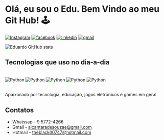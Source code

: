 # Olá, eu sou o Edu. Bem Vindo ao meu Git Hub! 🕹️
 
[![Instagram](https://img.shields.io/badge/Instagram-E4405F?style=for-the-badge&logo=instagram&logoColor=white)](https://instagram.com/eduardo_alcantara1501) 
[![facebook](https://img.shields.io/badge/Facebook_Gaming-005FED?style=for-the-badge&logo=facebook-gaming&logoColor=white)](https://www.facebook.com/eduardo.alcantaradesouza)
[![linkedin](https://img.shields.io/badge/LinkedIn-0077B5?style=for-the-badge&logo=linkedin&logoColor=white)](https://www.linkedin.com/in/eduardo-alcantara-de-souza-ab518323b/)
[![gmail](https://img.shields.io/badge/Gmail-D14836?style=for-the-badge&logo=gmail&logoColor=white)](https://alcantaradesouzae@gmail.com)

![Eduardo GitHub stats](https://github-readme-stats.vercel.app/api?username=Eduardo00747&show_icons=true&theme=highcontrast)

## Tecnologias que uso no dia-a-dia

<div style="display: inline_block"><br/>
  <img align="center" alt="Python" src="https://img.shields.io/badge/Python-3776AB?style=for-the-badge&logo=python&logoColor=white" />
  <img align="center" alt="Python" src="https://img.shields.io/badge/gimp-5C5543?style=for-the-badge&logo=gimp&logoColor=white" />
  <img align="center" alt="Python" src="https://img.shields.io/badge/HTML-239120?style=for-the-badge&logo=html5&logoColor=white" />
  <img align="center" alt="Python" src="https://img.shields.io/badge/CSS-239120?&style=for-the-badge&logo=css3&logoColor=white" />
  <img align="center" alt="Python" src="https://img.shields.io/badge/C%23-239120?style=for-the-badge&logo=c-sharp&logoColor=white" />
</div><br/>

Apaixonado por tecnologia, educação, jógos eletronicos e games em geral.

## Contatos 
- Whatssap - 9 5772-4266 <br/>
- Gmail - alcantaradesouzae@gmail.com <br/>
- Hotmail - theblack00747@hotmail.com <br/>


 
